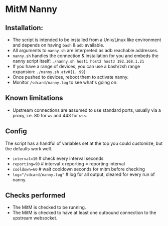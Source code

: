 # MitM Nanny

## Installation:
- The script is intended to be installed from a Unix/Linux like environment and depends on having `bash` & `adb` available.
- All arguments to `nanny.sh` are interpreted as adb reachable addresses.
- `nanny.sh` handles the connection & installation for you and embeds the nanny script itself: `./nanny.sh host1 host2 host3 192.168.1.21`
- If you have a range of devices, you can use a bash/zsh range expansion: `./nanny.sh atv0{1..99}`
- Once pushed to devices, reboot them to activate nanny.
- Monitor `/sdcard/nanny.log` to see what's going on.

## Known limitations
- Upstream connections are assumed to use standard ports, usually via a proxy, i.e. 80 for `ws` and 443 for `wss`.

## Config
The script has a handful of variables set at the top you could customize, but the defaults work well.
- `interval=10` # check every interval seconds
- `reporting=90` # interval x reporting = reporting interval
- `cooldown=60` # wait cooldown seconds for mitm before checking
- `log="/sdcard/nanny.log"` # log for all output, cleared for every run of nanny.

## Checks performed
- The MitM is checked to be running.
- The MitM is checked to have at least one outbound connection to the upstream websocket.
